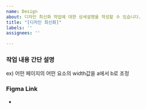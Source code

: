 ```yaml
---
name: Design
about: 디자인 최신화 작업에 대한 상세설명을 작성할 수 있습니다.
title: "[디자인 최신화]"
labels: ''
assignees: ''

---
```


### 작업 내용 간단 설명
ex) 어떤 페이지의 어떤 요소의 width값을 a에서 b로 조정

### Figma Link
-
